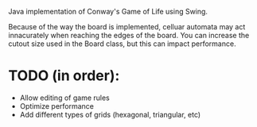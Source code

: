 Java implementation of Conway's Game of Life using Swing.

Because of the way the board is implemented, celluar automata may act innacurately when reaching the edges of the board. You can increase the cutout size used in the Board class, but this can impact performance.

# TODO (in order):
- Allow editing of game rules
- Optimize performance
- Add different types of grids (hexagonal, triangular, etc)


